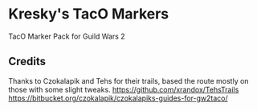 # Kresky's TacO Markers
TacO Marker Pack for Guild Wars 2

## Credits
Thanks to Czokalapik and Tehs for their trails, based the route mostly on those with some slight tweaks.
https://github.com/xrandox/TehsTrails
https://bitbucket.org/czokalapik/czokalapiks-guides-for-gw2taco/
